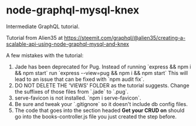 # node-graphql-mysql-knex
Intermediate GraphQL tutorial.

Tutorial from Alien35 at https://steemit.com/graphql/@alien35/creating-a-scalable-api-using-node-graphql-mysql-and-knex

A few mistakes with the tutorial:

<ol>
	<li>  
		Jade has been deprecated for Pug.  Instead of running `express && npm i && npm start` run `express --view=pug && npm i && npm start` This will lead to an issue that can be fixed with `npm audit fix`.
	</li>
	<li>
		DO NOT DELETE THE 'VIEWS' FOLDER as the tutorial suggests.  Change the suffixes of those files from `.jade` to `.pug`.
	</li>
	<li>  
		serve-favicon is not installed.  `npm i serve-favicon`.
	</li>
	<li>  
		Be sure and tweak your `.gitignore` so it doesn't include db config files.
	</li>
	<li>
		The code that goes into the section headed <strong>Get your CRUD on</strong> should go into the books-controller.js file you just created the step before.
	</li>
</ol>
